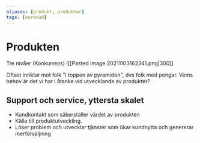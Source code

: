 ```yaml
---
aliases: [produkt, produkter]
tags: [marknad]
---
```

# Produkten
Tre nivåer (Konkurrens)
![[Pasted image 20211103162341.png|300]]

Oftast inriktat mot folk "i toppen av pyramiden", dvs folk med pengar. 
Vems behov är det vi har i åtanke vid utvecklande av produkter? 


## Support och service, yttersta skalet
- Kundkontakt som säkerställer värdet av produkten
- Källa till produktutveckling. 
- Löser problem och utvecklar tjänster som ökar kundnytta och genererar merförsäljning

